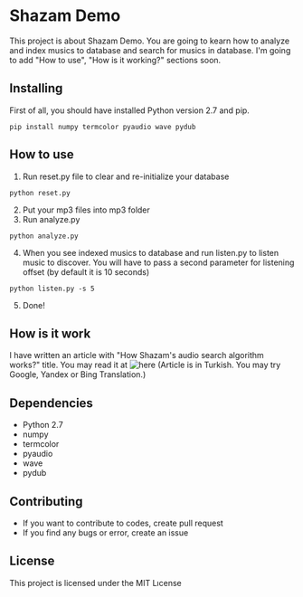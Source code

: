 # Shazam Demo

This project is about Shazam Demo. You are going to kearn how to analyze and index musics to database and search for musics in database. I'm going to add "How to use", "How is it working?" sections soon.

## Installing

First of all, you should have installed Python version 2.7 and pip.

```
pip install numpy termcolor pyaudio wave pydub
```

## How to use

1. Run reset.py file to clear and re-initialize your database

```
python reset.py
```

2. Put your mp3 files into mp3 folder
3. Run analyze.py 

```
python analyze.py
```

4. When you see indexed musics to database and run listen.py to listen music to discover. You will have to pass a second parameter for listening offset (by default it is 10 seconds)

```
python listen.py -s 5
```

5. Done!

## How is it work

I have written an article with "How Shazam's audio search algorithm works?" title. You may read it at ![here](http://devnot.com/2018/shazam-in-muzik-arama-algoritmasi-nasil-calisir/) (Article is in Turkish. You may try Google, Yandex or Bing Translation.)

## Dependencies

* Python 2.7
* numpy 
* termcolor 
* pyaudio
* wave
* pydub

## Contributing

* If you want to contribute to codes, create pull request
* If you find any bugs or error, create an issue

## License

This project is licensed under the MIT Lıcense
